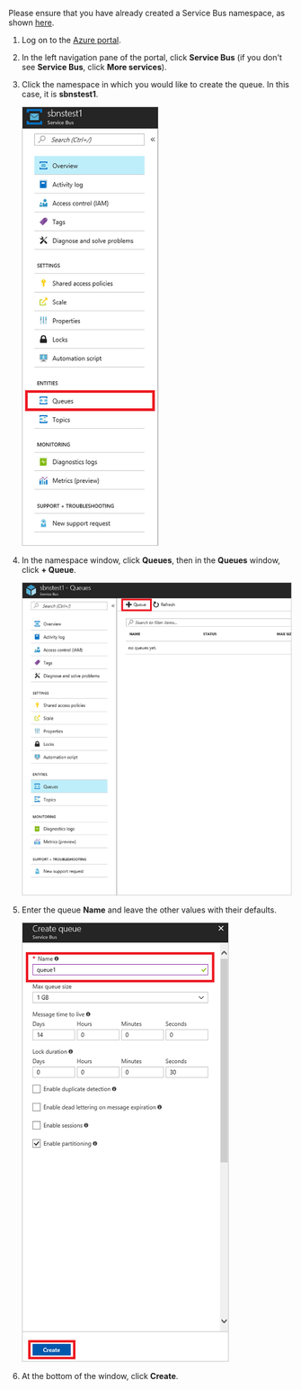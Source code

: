 Please ensure that you have already created a Service Bus namespace, as shown [here][namespace-how-to].

1. Log on to the [Azure portal][azure-portal].
2. In the left navigation pane of the portal, click **Service Bus** (if you don't see **Service Bus**, click **More services**).
3. Click the namespace in which you would like to create the queue. In this case, it is **sbnstest1**.
   
    ![Create a queue][createqueue1]
4. In the namespace window, click **Queues**, then in the **Queues** window, click **+ Queue**.
   
    ![Select Queues][createqueue2]
5. Enter the queue **Name** and leave the other values with their defaults.
   
    ![Select New][createqueue3]
6. At the bottom of the window, click **Create**.

[createqueue1]: ./media/service-bus-create-queue-portal/create-queue1.png
[createqueue2]: ./media/service-bus-create-queue-portal/create-queue2.png
[createqueue3]: ./media/service-bus-create-queue-portal/create-queue3.png

[namespace-how-to]: ../articles/service-bus-messaging/service-bus-create-namespace-portal.md
[azure-portal]: https://portal.azure.com
